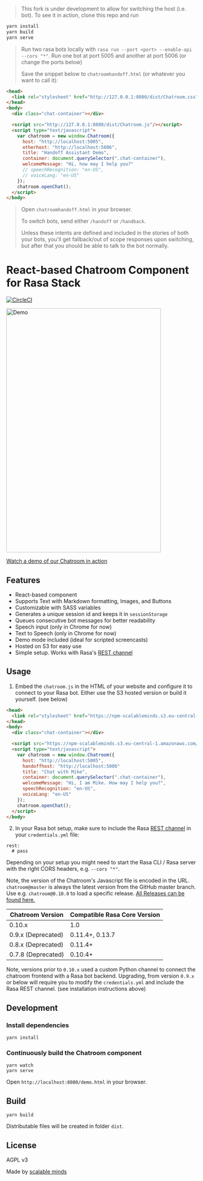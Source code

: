 > This fork is under development to allow for switching the host (i.e. bot). 
> To see it in action, clone this repo and run 
```bash
yarn install
yarn build
yarn serve
```
> Run two rasa bots locally with `rasa run --port <port> --enable-api --cors "*"`.
> Run one bot at port 5005 and another at port 5006 (or change the ports below)
> 
> Save the snippet below to `chatroomhandoff.html` (or whatever you want to call it):
```html
<head>
  <link rel="stylesheet" href="http://127.0.0.1:8080/dist/Chatroom.css" />
</head>
<body>
  <div class="chat-container"></div>

  <script src="http://127.0.0.1:8080/dist/Chatroom.js"/></script>
  <script type="text/javascript">
    var chatroom = new window.Chatroom({
      host: "http://localhost:5005",
      otherhost: "http://localhost:5006",
      title: "Handoff Assistant Demo",
      container: document.querySelector(".chat-container"),
      welcomeMessage: "Hi, how may I help you?"
      // speechRecognition: "en-US",
      // voiceLang: "en-US"
    });
    chatroom.openChat();
  </script>
</body>
```

> Open `chatroomhandoff.html` in your browser.
> 
> To switch bots, send either `/handoff` or `/handback`. 
> 
> Unless these intents are defined and included in the stories of both your bots, you'll get fallback/out of scope
> responses upon switching, but after that you should be able to talk to the bot normally.


# React-based Chatroom Component for Rasa Stack

[![CircleCI](https://circleci.com/gh/scalableminds/chatroom.svg?style=svg)](https://circleci.com/gh/scalableminds/chatroom)

<a href="https://npm-scalableminds.s3.eu-central-1.amazonaws.com/@scalableminds/chatroom@master/demo.html"><img src="https://npm-scalableminds.s3.amazonaws.com/%40scalableminds/chatroom/demo.gif" alt="Demo" width="409" height="645" /></a>

[Watch a demo of our Chatroom in action](https://npm-scalableminds.s3.eu-central-1.amazonaws.com/@scalableminds/chatroom@master/demo.html)

## Features

* React-based component
* Supports Text with Markdown formatting, Images, and Buttons
* Customizable with SASS variables
* Generates a unique session id and keeps it in `sessionStorage`
* Queues consecutive bot messages for better readability
* Speech input (only in Chrome for now)
* Text to Speech (only in Chrome for now)
* Demo mode included (ideal for scripted screencasts)
* Hosted on S3 for easy use
* Simple setup. Works with Rasa's [REST channel](https://rasa.com/docs/rasa/user-guide/connectors/your-own-website/#rest-channels)

## Usage
1. Embed the `chatroom.js` in the HTML of your website and configure it to connect to your Rasa bot. Either use the S3 hosted version or build it yourself. (see below)

```html
<head>
  <link rel="stylesheet" href="https://npm-scalableminds.s3.eu-central-1.amazonaws.com/@scalableminds/chatroom@master/dist/Chatroom.css" />
</head>
<body>
  <div class="chat-container"></div>

  <script src="https://npm-scalableminds.s3.eu-central-1.amazonaws.com/@scalableminds/chatroom@master/dist/Chatroom.js"/></script>
  <script type="text/javascript">
    var chatroom = new window.Chatroom({
      host: "http://localhost:5005",
      handoffhost: "http://localhost:5006"
      title: "Chat with Mike",
      container: document.querySelector(".chat-container"),
      welcomeMessage: "Hi, I am Mike. How may I help you?",
      speechRecognition: "en-US",
      voiceLang: "en-US"
    });
    chatroom.openChat();
  </script>
</body>
```


2. In your Rasa bot setup, make sure to include the Rasa [REST channel](https://rasa.com/docs/rasa/user-guide/connectors/your-own-website/#rest-channels) in your `credentials.yml` file:
```
rest:
  # pass
```

Depending on your setup you might need to start the Rasa CLI / Rasa server with the right CORS headers, e.g. `--cors "*"`.

Note, the version of the Chatroom's Javascript file is encoded in the URL. `chatroom@master` is always the latest version from the GitHub master branch. Use e.g. `chatroom@0.10.0` to load a specific release. [All Releases can be found here.](https://github.com/scalableminds/chatroom/releases)


| Chatroom Version  | Compatible Rasa Core Version |
|-------------------|------------------------------|
| 0.10.x            | 1.0                          |
| 0.9.x (Deprecated)| 0.11.4+, 0.13.7              |
| 0.8.x (Deprecated)| 0.11.4+                      |
| 0.7.8 (Deprecated)| 0.10.4+                      |

Note, versions prior to `0.10.x` used a custom Python channel to connect the chatroom frontend with a Rasa bot backend. Upgrading, from version `0.9.x` or below will require you to modify the `credentials.yml` and include the Rasa REST channel. (see installation instructions above)


## Development

### Install dependencies

```
yarn install
```

### Continuously build the Chatroom component

```
yarn watch
yarn serve
```

Open `http://localhost:8080/demo.html` in your browser.

## Build

```
yarn build
```

Distributable files will be created in folder `dist`.

## License

AGPL v3

Made by [scalable minds](https://scalableminds.com)
